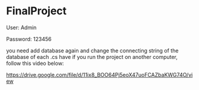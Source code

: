 # FinalProject

User: Admin

Password: 123456

you need add database again and change the connecting string of the database of each .cs have if you run the project on another computer, follow this video below:

https://drive.google.com/file/d/11ix8_BOO64Pj5eoX47uoFCAZbaKWG74O/view
